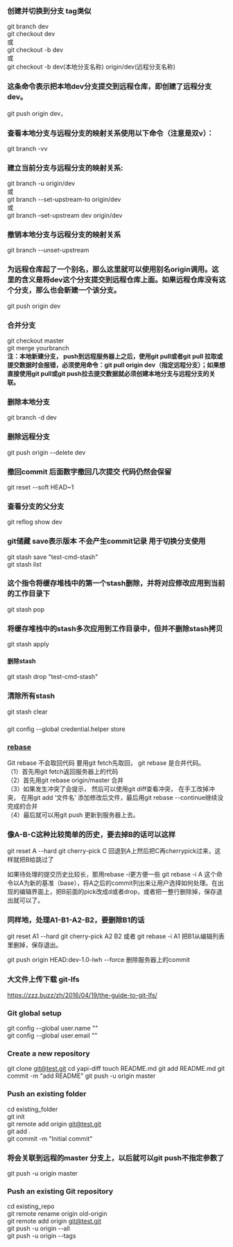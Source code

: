 
### 创建并切换到分支  tag类似  
git branch dev  
git checkout dev  
或  
git checkout -b dev  
或  
git checkout -b dev(本地分支名称) origin/dev(远程分支名称)  
### 这条命令表示把本地dev分支提交到远程仓库，即创建了远程分支dev。
git push origin dev，
### 查看本地分支与远程分支的映射关系使用以下命令（注意是双v）：  
git branch -vv
### 建立当前分支与远程分支的映射关系:
git branch -u origin/dev  
或  
git branch --set-upstream-to origin/dev  
或  
git branch –set-upstream dev origin/dev  
### 撤销本地分支与远程分支的映射关系
git branch --unset-upstream
### 为远程仓库起了一个别名，那么这里就可以使用别名origin调用。这里的含义是将dev这个分支提交到远程仓库上面。如果远程仓库没有这个分支，那么也会新建一个该分支。
git push origin dev  
### 合并分支
git checkout master  
git merge yourbranch  
**注：本地新建分支， push到远程服务器上之后，使用git pull或者git pull 拉取或提交数据时会报错，必须使用命令：git pull origin dev（指定远程分支）；如果想直接使用git pull或git push拉去提交数据就必须创建本地分支与远程分支的关联。**
### 删除本地分支
git branch -d dev  
### 删除远程分支  
git push origin --delete dev

### 撤回commit  后面数字撤回几次提交  代码仍然会保留
git reset --soft HEAD~1

### 查看分支的父分支
git reflog show dev

### git储藏 save表示版本  不会产生commit记录  用于切换分支使用  
git stash save "test-cmd-stash"   
git stash list
### 这个指令将缓存堆栈中的第一个stash删除，并将对应修改应用到当前的工作目录下
git stash pop   
### 将缓存堆栈中的stash多次应用到工作目录中，但并不删除stash拷贝
git stash apply   
#### 删除stash
git stash drop "test-cmd-stash"
### 清除所有stash
git stash clear  

###
git config --global credential.helper store

### [rebase](http://jartto.wang/2018/12/11/git-rebase/)
Git rebase 不会取回代码 要用git fetch先取回， git rebase 是合并代码。  
（1）首先用git fetch返回服务器上的代码  
（2）首先用git rebase origin/master 合并  
（3）如果发生冲突了会提示， 然后可以使用git diff查看冲突， 在手工改掉冲突， 在用git add ‘文件名’ 添加修改后文件，最后用git rebase --continue继续没完成的合并  
（4）最后就可以用git push 更新到服务器上去。  

### 像A-B-C这种比较简单的历史，要去掉B的话可以这样  
git reset A --hard
git cherry-pick C
回退到A上然后把C再cherrypick过来，这样就把B给跳过了

如果待处理的提交历史比较长，那用rebase -i更方便一些
git rebase -i A
这个命令以A为新的基准（base），将A之后的commit列出来让用户选择如何处理。在出现的编辑界面上，把B前面的pick改成d或者drop，或者把一整行删除掉，保存退出就可以了。

### 同样地，处理A1-B1-A2-B2，要删除B1的话
git reset A1 --hard
git cherry-pick A2 B2
或者
git rebase -i A1
把B1从编辑列表里删掉，保存退出。

git push origin HEAD:dev-1.0-lwh --force
删除服务器上的commit

### 大文件上传下载 git-lfs
https://zzz.buzz/zh/2016/04/19/the-guide-to-git-lfs/

### Git global setup  
git config --global user.name ""  
git config --global user.email ""  

### Create a new repository
git clone git@test.git
cd yapi-diff
touch README.md
git add README.md
git commit -m "add README"
git push -u origin master

### Push an existing folder
cd existing_folder  
git init  
git remote add origin git@test.git  
git add .  
git commit -m "Initial commit"  
### 将会关联到远程的master 分支上，以后就可以git push不指定参数了
git push -u origin master  

### Push an existing Git repository
cd existing_repo  
git remote rename origin old-origin  
git remote add origin git@test.git  
git push -u origin --all  
git push -u origin --tags  
